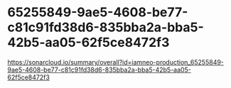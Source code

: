 # 65255849-9ae5-4608-be77-c81c91fd38d6-835bba2a-bba5-42b5-aa05-62f5ce8472f3
https://sonarcloud.io/summary/overall?id=iamneo-production_65255849-9ae5-4608-be77-c81c91fd38d6-835bba2a-bba5-42b5-aa05-62f5ce8472f3
